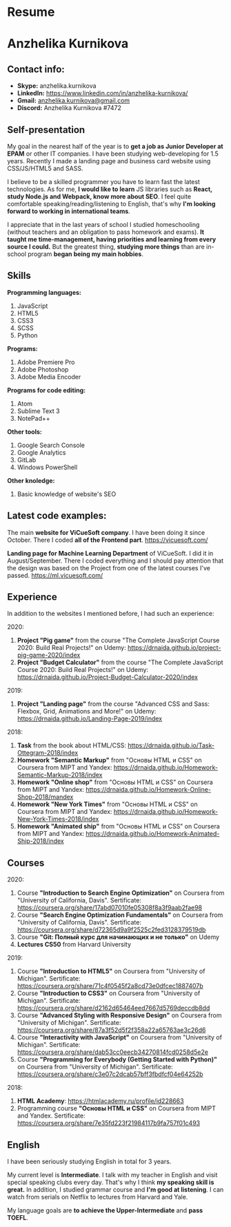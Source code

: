 # **Resume**
# Anzhelika Kurnikova
## Contact info:
  * **Skype:** anzhelika.kurnikova
  * **LinkedIn:** https://www.linkedin.com/in/anzhelika-kurnikova/
  * **Gmail:** anzhelika.kurnikova@gmail.com
  * **Discord:** Anzhelika Kurnikova #7472
  
## Self-presentation

My goal in the nearest half of the year is to **get a job as Junior Developer at EPAM** or other IT companies. I have been studying web-developing for 1.5 years. Recently I made a landing page and business card website using CSS/JS/HTML5 and SASS.

I believe to be a skilled programmer you have to learn fast the latest technologies. As for me, **I would like to learn** JS libraries such as **React, study Node.js and Webpack, know more about SEO**. I feel quite comfortable speaking/reading/listening to English, that's why **I'm looking forward to working in international teams**. 

I appreciate that in the last years of school I studied homeschooling (without teachers and an obligation to pass homework and exams). **It taught me time-management, having priorities and learning from every source I could.** But the greatest thing, **studying more things** than are in-school program **began being my main hobbies**.

## Skills
**Programming languages:**
 1. JavaScript
 1. HTML5
 1. CSS3
 1. SCSS
 1. Python
 
**Programs:**
 1. Adobe Premiere Pro
 1. Adobe Photoshop
 1. Adobe Media Encoder
 
**Programs for code editing:**
  1. Atom
  1. Sublime Text 3
  1. NotePad++
   
**Other tools:**
 1. Google Search Console
 1. Google Analytics
 1. GitLab
 1. Windows PowerShell
 
**Other knoledge:**
 1. Basic knowledge of website's SEO

## Latest code examples:
The main **website for ViCueSoft company**. I have been doing it since October. There I coded **all of the Frontend part**.
https://vicuesoft.com/
  
**Landing page for Machine Learning Department** of ViCueSoft. I did it in August/September. There I coded everything and I should pay attention that the design was based on the Project from one of the latest courses I've passed.
https://ml.vicuesoft.com/
## Experience
In addition to the websites I mentioned before, I had such an experience:

2020:
 1. **Project "Pig game"** from the course "The Complete JavaScript Course 2020: Build Real Projects!" on Udemy: https://drnaida.github.io/project-pig-game-2020/index
 1. **Project "Budget Calculator"** from the course "The Complete JavaScript Course 2020: Build Real Projects!" on Udemy: https://drnaida.github.io/Project-Budget-Calculator-2020/index
 
2019: 
  1. **Project "Landing page"** from the course "Advanced CSS and Sass: Flexbox, Grid, Animations and More!" on Udemy: https://drnaida.github.io/Landing-Page-2019/index
  
2018:
 1. **Task** from the book about HTML/CSS: https://drnaida.github.io/Task-Ottegram-2018/index
 1. **Homework "Semantic Markup"** from "Основы HTML и CSS" on Coursera from MIPT and Yandex: https://drnaida.github.io/Homework-Semantic-Markup-2018/index
 1. **Homework "Online shop"** from "Основы HTML и CSS" on Coursera from MIPT and Yandex: https://drnaida.github.io/Homework-Online-Shop-2018/mandex
 1. **Homework "New York Times"** from "Основы HTML и CSS" on Coursera from MIPT and Yandex: https://drnaida.github.io/Homework-New-York-Times-2018/index
 1. **Homework "Animated ship"** from "Основы HTML и CSS" on Coursera from MIPT and Yandex: https://drnaida.github.io/Homework-Animated-Ship-2018/index
 
## Courses
2020:
 1. Course **"Introduction to Search Engine Optimization"** on Coursera from "University of California, Davis". Sertificate: https://coursera.org/share/17abd07010fe05308f8a3f9aab2fae98
 1. Course **"Search Engine Optimization Fundamentals"** on Coursera from "University of California, Davis". Sertificate: https://coursera.org/share/d72365d9a9f2525c2fed3128379519db
 1. Course **"Git: Полный курс для начинающих и не только"** on Udemy
 1. **Lectures CS50** from Harvard University
 
2019:
  1. Course **"Introduction to HTML5"** on Coursera from "University of Michigan". Sertificate: https://coursera.org/share/71c4f0545f2a8cd73e0dfcec1887407b
  1. Course **"Introduction to CSS3"** on Coursera from "University of Michigan". Sertificate: https://coursera.org/share/d2162d65464eed7667d5769deccdb8dd
  1. Course **"Advanced Styling with Responsive Design"** on Coursera from "University of Michigan". Sertificate: https://coursera.org/share/87a3f52d5f2f358a22a65763ae3c26d6
  1. Course **"Interactivity with JavaScript"** on Coursera from "University of Michigan". Sertificate: https://coursera.org/share/dab53cc0eecb34270814fcd0258d5e2e
  1. Course **"Programming for Everybody (Getting Started with Python)"** on Coursera from "University of Michigan". Sertificate: https://coursera.org/share/c3e07c2dcab57bff3fbdfcf04e64252b
  
2018:
  1. **HTML Academy**: https://htmlacademy.ru/profile/id228663
  1. Programming course **"Основы HTML и CSS"** on Coursera from MIPT and Yandex. Sertificate: https://coursera.org/share/7e35fd223f21984117b9fa757f01c493 
## English
I have been seriously studying English in total for 3 years.

My current level is **Intermediate**. I talk with my teacher in English and visit special speaking clubs every day. That's why I think **my speaking skill is great.** In addition, I studied grammar course and **I'm good at listening**. I can watch from serials on Netflix to lectures from Harvard and Yale. 

My language goals are **to achieve the Upper-Intermediate** and **pass TOEFL**. 
